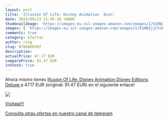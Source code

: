 ```yaml
---
layout: post
title: 'Illusion Of Life: Disney Animation  Disn'
date: 2019/09/23 21:45:20 +0000
thumbnailImage: 'https://images-eu.ssl-images-amazon.com/images/I/610W2jjC%2BhL._SL200_.jpg'
images: [ 'https://images-eu.ssl-images-amazon.com/images/I/610W2jjC%2BhL._SL200_.jpg' ]
comments: true
category: ofertas
author: ring
slug: 0786860707
description:
actualPrice: 47.17 EUR
comparePrice: 91.47 EUR
inStock: true
---
```


Ahora mismo tienes [Illusion Of Life: Disney Animation  Disney Editions Deluxe ](https://www.amazon.com/dp/0786860707/?tag=redken08-20) a 47.17 EUR (original: 91.47 EUR) en el siguiente enlace!

[![](https://images-eu.ssl-images-amazon.com/images/I/610W2jjC%2BhL._SL200_.jpg)](https://www.amazon.com/dp/0786860707/?tag=redken08-20)

[Visítala!!!](https://www.amazon.com/dp/0786860707/?tag=redken08-20)

[Consulta otras ofertas en nuestro canal de telegram](https://t.me/s/ofertas25)
